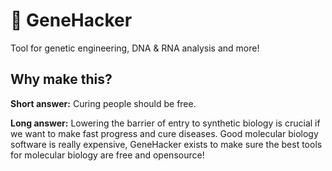 # 🧬 GeneHacker
Tool for genetic engineering, DNA &amp; RNA analysis and more!

## Why make this?
**Short answer:** Curing people should be free. 

**Long answer:** Lowering the barrier of entry to synthetic biology is crucial if we want to make fast progress and cure diseases. Good molecular biology software is really expensive, GeneHacker exists to make sure the best tools for molecular biology are free and opensource! 
